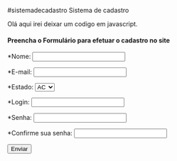 #sistemadecadastro
Sistema de cadastro

Olá aqui irei deixar um codigo em javascript.

<html>
<head>
    <title>Cadastro</title>
<script language="JavaScript">

function valida_dados (nomeform)
{
if (nomeform.nome.value==""){
    alertt ("Por favor digite o nome.");
    return false;
}

if (nameform.email.value=="" || nomeform.email.value.ind ex0f('@','0')==-1 || nomeform.email.valueinde x0f('.','0')==-1){
    alert ("E-mail inválido");
    return false;
}

if (nameform.estado.selected Index==0){
    alert("Por favor selecione o estado");
    return false;
}

if (nameform.login.value.len gth < 5 || nomeform.login.value.len gth > 15)
    alert("O login deve conter entre 5 e 15 caracteres");
    return false;
}

if (nameform.login.value.ind es0f(' ','0')!= -1){
    alert("O login não pode conter espaços em branco");
    return false;
}

if (nameform.senha.value.len gth < 5 || nomeform.senha.value.len gth > 15)
    alert("A senha deve conter entre 5 e 15 caracteres");
    return false;
}

if (nameform.senha.value.ind es0f(' ','0')!= -1){
    alert("A senha não pode conter espaços em branco");
    return false;
}

if (nameform.senha.value!= nomeform.confirmação.val ue){
    alert ("Senhas não conferem, você digitou duas senhas diferentes");
    return false;
}
    return true;
}
</script>
</head>
<body>
<h4> Preencha o Formul&aacute;rio para efetuar o cadastro no site</h4>
<form method="POST" action="cadastro.php" onsubmit="return valida_dados(this)">
<p>*Nome: <input type="text" name="nome" size="23"></p>
<p>*E-mail: <input type="text" name="email" size="23"></p>
<p>*Estado:
<select size="1" name="estado">
<option value="AC">AC</option>
<option value="AL">AL</option>
<option value="AM">AM</option>
<option value="AP">AP</option>
<option value="BA">BA</option>
<option value="CE">CE</option>
<option value="DF">DF</option>
<option value="ES">ES</option>
<option value="GO">GO</option>
<option value="MA">MA</option>
<option value="MG">MG</option>
<option value="MS">MS</option>
<option value="MT">MT</option>
<option value="PA">PA</option>
<option value="PB">PB</option>
<option value="PE">PE</option>
<option value="PI">PI</option>
<option value="PR">PR</option>
<option value="RJ">RJ</option>
<option value="RN">RN</option>
<option value="RO">RO</option>
<option value="RR">RR</option>
<option value="RS">RS</option>
<option value="SC">SC</option>
<option value="SE">SE</option>
<option value="SP">SP</option>
<option value="TO">TO</option>

</select>
</p>
<P>*Login: <input type="text" name="login" size="23"></P>
<p>*Senha: <input type="password" name="senha" size="23"></p>
<p>*Confirme sua senha: <input type="password" name="confirmacao" size="23"></p>
<p><input type="submit" value="Enviar" name="enviar"></p>
</form>
</body>
</html>
